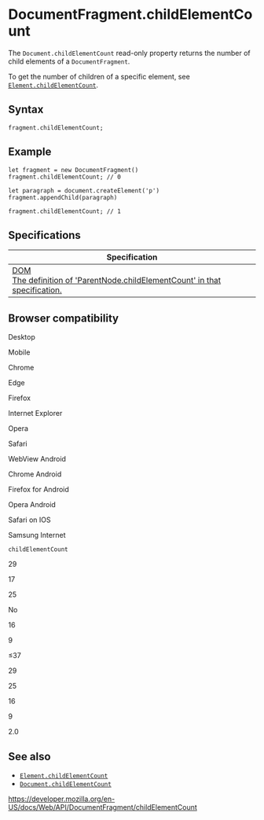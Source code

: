 # DocumentFragment.childElementCount

The `Document.childElementCount` read-only property returns the number of child elements of a `DocumentFragment`.

To get the number of children of a specific element, see [`Element.childElementCount`](../element/childelementcount).

## Syntax

    fragment.childElementCount;

## Example

    let fragment = new DocumentFragment()
    fragment.childElementCount; // 0

    let paragraph = document.createElement('p')
    fragment.appendChild(paragraph)

    fragment.childElementCount; // 1

## Specifications

<table><thead><tr class="header"><th>Specification</th></tr></thead><tbody><tr class="odd"><td><a href="https://dom.spec.whatwg.org/#dom-parentnode-childelementcount">DOM<br />
<span class="small">The definition of 'ParentNode.childElementCount' in that specification.</span></a></td></tr></tbody></table>

## Browser compatibility

Desktop

Mobile

Chrome

Edge

Firefox

Internet Explorer

Opera

Safari

WebView Android

Chrome Android

Firefox for Android

Opera Android

Safari on IOS

Samsung Internet

`childElementCount`

29

17

25

No

16

9

≤37

29

25

16

9

2.0

## See also

- [`Element.childElementCount`](../element/childelementcount)
- [`Document.childElementCount`](../document/childelementcount)

<a href="https://developer.mozilla.org/en-US/docs/Web/API/DocumentFragment/childElementCount" class="_attribution-link">https://developer.mozilla.org/en-US/docs/Web/API/DocumentFragment/childElementCount</a>
